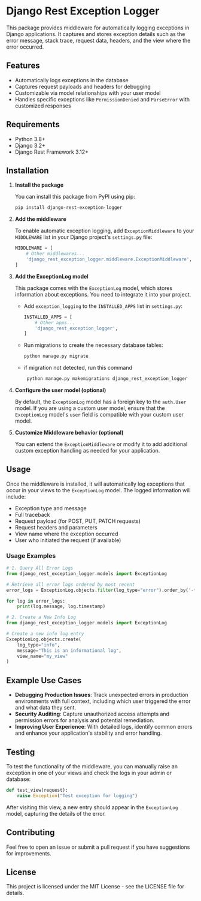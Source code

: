 # Django Rest Exception Logger

This package provides middleware for automatically logging exceptions in Django applications. It captures and stores exception details such as the error message, stack trace, request data, headers, and the view where the error occurred.

## Features

- Automatically logs exceptions in the database
- Captures request payloads and headers for debugging
- Customizable via model relationships with your user model
- Handles specific exceptions like `PermissionDenied` and `ParseError` with customized responses

## Requirements

- Python 3.8+
- Django 3.2+
- Django Rest Framework 3.12+

## Installation

1. **Install the package**

   You can install this package from PyPI using pip:

   ```bash
   pip install django-rest-exception-logger
   ```

2. **Add the middleware**

   To enable automatic exception logging, add `ExceptionMiddleware` to your `MIDDLEWARE` list in your Django project's `settings.py` file:

   ```python
   MIDDLEWARE = [
       # Other middlewares...
       'django_rest_exception_logger.middleware.ExceptionMiddleware',
   ]
   ```

3. **Add the ExceptionLog model**

   This package comes with the `ExceptionLog` model, which stores information about exceptions. You need to integrate it into your project.

   - Add `exception_logging` to the `INSTALLED_APPS` list in `settings.py`:

     ```python
     INSTALLED_APPS = [
         # Other apps...
         'django_rest_exception_logger',
     ]
     ```

   - Run migrations to create the necessary database tables:

     ```bash
     python manage.py migrate
     ```
   - if migration not detected, run this command
     ```bash
      python manage.py makemigrations django_rest_exception_logger
     ```
       

4. **Configure the user model (optional)**

   By default, the `ExceptionLog` model has a foreign key to the `auth.User` model. If you are using a custom user model, ensure that the `ExceptionLog` model's `user` field is compatible with your custom user model.

5. **Customize Middleware behavior (optional)**

   You can extend the `ExceptionMiddleware` or modify it to add additional custom exception handling as needed for your application.

## Usage

Once the middleware is installed, it will automatically log exceptions that occur in your views to the `ExceptionLog` model. The logged information will include:

- Exception type and message
- Full traceback
- Request payload (for POST, PUT, PATCH requests)
- Request headers and parameters
- View name where the exception occurred
- User who initiated the request (if available)

### Usage Examples

```python
# 1. Query All Error Logs
from django_rest_exception_logger.models import ExceptionLog

# Retrieve all error logs ordered by most recent
error_logs = ExceptionLog.objects.filter(log_type="error").order_by('-timestamp')

for log in error_logs:
    print(log.message, log.timestamp)

# 2. Create a New Info Log
from django_rest_exception_logger.models import ExceptionLog

# Create a new info log entry
ExceptionLog.objects.create(
    log_type="info",
    message="This is an informational log",
    view_name="my_view"
)

```

## Example Use Cases

- **Debugging Production Issues**: Track unexpected errors in production environments with full context, including which user triggered the error and what data they sent.
- **Security Auditing**: Capture unauthorized access attempts and permission errors for analysis and potential remediation.
- **Improving User Experience**: With detailed logs, identify common errors and enhance your application's stability and error handling.

## Testing

To test the functionality of the middleware, you can manually raise an exception in one of your views and check the logs in your admin or database:

```python
def test_view(request):
    raise Exception("Test exception for logging")
```

After visiting this view, a new entry should appear in the `ExceptionLog` model, capturing the details of the error.

## Contributing

Feel free to open an issue or submit a pull request if you have suggestions for improvements.

## License

This project is licensed under the MIT License - see the LICENSE file for details.
